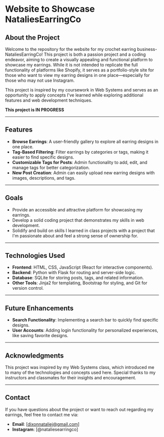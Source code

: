 # Website to Showcase NataliesEarringCo

## About the Project

Welcome to the repository for the website for my crochet earring business- NataliesEarringCo! This project is both a passion project and a coding endeavor, aiming to create a visually appealing and functional platform to showcase my earrings. While it is not intended to replicate the full functionality of platforms like Shopify, it serves as a portfolio-style site for those who want to view my earring designs in one place—especially for those who may not use Instagram.

This project is inspired by my coursework in Web Systems and serves as an opportunity to apply concepts I've learned while exploring additional features and web development techniques.

**This project is IN PROGRESS**

---

## Features

- **Browse Earrings**: A user-friendly gallery to explore all earring designs in one place.
- **Tag-Based Filtering**: Filter earrings by categories or tags, making it easier to find specific designs.
- **Customizable Tags for Posts**: Admin functionality to add, edit, and manage tags for better categorization.
- **New Post Creation**: Admin can easily upload new earring designs with images, descriptions, and tags.

---

## Goals
- Provide an accessible and attractive platform for showcasing my earrings.  
- Develop a solid coding project that demonstrates my skills in web development.  
- Solidify and build on skills I learned in class projects with a project that I'm passionate about and feel a strong sense of ownership for. 

---

## Technologies Used  
- **Frontend**: HTML, CSS, JavaScript (React for interactive components).  
- **Backend**: Python with Flask for routing and server-side logic.  
- **Database**: SQLite for storing posts, tags, and related information.  
- **Other Tools**: Jinja2 for templating, Bootstrap for styling, and Git for version control.

---

  ## Future Enhancements  
- **Search Functionality**: Implementing a search bar to quickly find specific designs.  
- **User Accounts**: Adding login functionality for personalized experiences, like saving favorite designs.  

---

## Acknowledgments  
This project was inspired by my Web Systems class, which introduced me to many of the technologies and concepts used here. Special thanks to my instructors and classmates for their insights and encouragement.  

---


## Contact  
If you have questions about the project or want to reach out regarding my earrings, feel free to contact me via:  
- **Email**: [dixonnataliej@gmail.com]  
- **Instagram**: [@nataliesearringco]    
